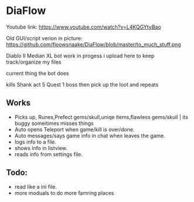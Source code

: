 # DiaFlow

Youtube link:
https://www.youtube.com/watch?v=L4KQGYtyBao
 
 
 Old GUI/script verion in picture:
https://github.com/floowsnaake/DiaFlow/blob/master/to_much_stuff.png

Diablo II Median XL bot work in progess i upload here to keep track/organize my files


current thing the bot does

kills Shank act 5 Quest 1 boss then pick up the loot and repeats


Works
------

* Picks up, Runes,Prefect gems/skull,uniqe items,flawless gems/skull | its buggy someitimes misses things
* Auto opens Teleport when game/kill is over/done.
* Auto messages/says game info in chat when leaves the game.
* logs info to a file.
* shows info in listview.
* reads info from settings file.


Todo:
------
* read like a ini file.
* more moduals to do more famring places
